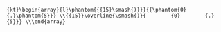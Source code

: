 `{kt}\begin{array}{l}\phantom{{{15}\smash{)}}}{{\phantom{0}        {.}\phantom{5}}} \\{{15}}\overline{\smash{)}{        {0}        {.}        {5}}} \\\end{array}`